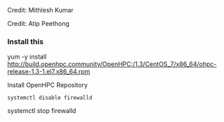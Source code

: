 Credit: Mithlesh Kumar

Credit: Atip Peethong

### Install this

yum -y install http://build.openhpc.community/OpenHPC:/1.3/CentOS_7/x86_64/ohpc-release-1.3-1.el7.x86_64.rpm

Install OpenHPC Repository
```
systemctl disable firewalld
```
systemctl stop firewalld
```
